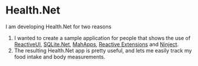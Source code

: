 # Health.Net

I am developing Health.Net for two reasons
  1. I wanted to create a sample application for people that shows the use of [ReactiveUI](http://reactiveui.net/), [SQLite.Net](https://github.com/oysteinkrog/SQLite.Net-PCL), [MahApps](http://mahapps.com/), [Reactive Extensions](https://msdn.microsoft.com/en-us/data/gg577609.aspx) and [Ninject](http://www.ninject.org/).
  2. The resulting Health.Net app is pretty useful, and lets me easily track my food intake and body measurements.
